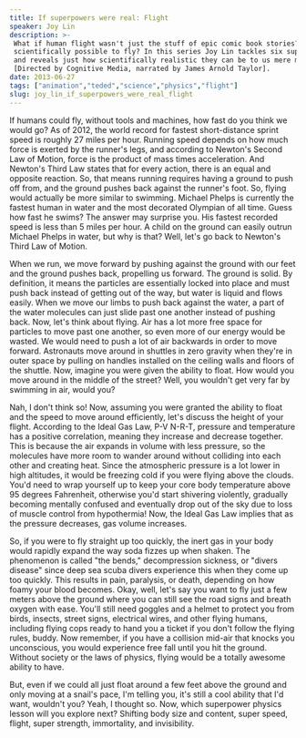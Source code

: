 ```yaml
---
title: If superpowers were real: Flight
speaker: Joy Lin
description: >-
 What if human flight wasn't just the stuff of epic comic book stories? Is it
 scientifically possible to fly? In this series Joy Lin tackles six superpowers
 and reveals just how scientifically realistic they can be to us mere mortals.
 [Directed by Cognitive Media, narrated by James Arnold Taylor].
date: 2013-06-27
tags: ["animation","teded","science","physics","flight"]
slug: joy_lin_if_superpowers_were_real_flight
---
```


If humans could fly, without tools and machines, how fast do you think we would go? As of
2012, the world record for fastest short-distance sprint speed is roughly 27 miles per
hour. Running speed depends on how much force is exerted by the runner's legs, and
according to Newton's Second Law of Motion, force is the product of mass times
acceleration. And Newton's Third Law states that for every action, there is an equal and
opposite reaction. So, that means running requires having a ground to push off from, and
the ground pushes back against the runner's foot. So, flying would actually be more
similar to swimming. Michael Phelps is currently the fastest human in water and the most
decorated Olympian of all time. Guess how fast he swims? The answer may surprise you. His
fastest recorded speed is less than 5 miles per hour. A child on the ground can easily
outrun Michael Phelps in water, but why is that? Well, let's go back to Newton's Third Law
of Motion.

When we run, we move forward by pushing against the ground with our feet and the ground
pushes back, propelling us forward. The ground is solid. By definition, it means the
particles are essentially locked into place and must push back instead of getting out of
the way, but water is liquid and flows easily. When we move our limbs to push back against
the water, a part of the water molecules can just slide past one another instead of
pushing back. Now, let's think about flying. Air has a lot more free space for particles
to move past one another, so even more of our energy would be wasted. We would need to
push a lot of air backwards in order to move forward. Astronauts move around in shuttles
in zero gravity when they're in outer space by pulling on handles installed on the ceiling
walls and floors of the shuttle. Now, imagine you were given the ability to float. How
would you move around in the middle of the street? Well, you wouldn't get very far by
swimming in air, would you?

Nah, I don't think so! Now, assuming you were granted the ability to float and the speed
to move around efficiently, let's discuss the height of your flight. According to the
Ideal Gas Law, P-V N-R-T, pressure and temperature has a positive correlation, meaning
they increase and decrease together. This is because the air expands in volume with less
pressure, so the molecules have more room to wander around without colliding into each
other and creating heat. Since the atmospheric pressure is a lot lower in high altitudes,
it would be freezing cold if you were flying above the clouds. You'd need to wrap yourself
up to keep your core body temperature above 95 degrees Fahrenheit, otherwise you'd start
shivering violently, gradually becoming mentally confused and eventually drop out of the
sky due to loss of muscle control from hypothermia! Now, the Ideal Gas Law implies that as
the pressure decreases, gas volume increases.

So, if you were to fly straight up too quickly, the inert gas in your body would rapidly
expand the way soda fizzes up when shaken. The phenomenon is called "the bends,"
decompression sickness, or "divers disease" since deep sea scuba divers experience this
when they come up too quickly. This results in pain, paralysis, or death, depending on how
foamy your blood becomes. Okay, well, let's say you want to fly just a few meters above
the ground where you can still see the road signs and breath oxygen with ease. You'll
still need goggles and a helmet to protect you from birds, insects, street signs,
electrical wires, and other flying humans, including flying cops ready to hand you a
ticket if you don't follow the flying rules, buddy. Now remember, if you have a collision
mid-air that knocks you unconscious, you would experience free fall until you hit the
ground. Without society or the laws of physics, flying would be a totally awesome ability
to have.

But, even if we could all just float around a few feet above the ground and only moving at
a snail's pace, I'm telling you, it's still a cool ability that I'd want, wouldn't you?
Yeah, I thought so. Now, which superpower physics lesson will you explore next? Shifting
body size and content, super speed, flight, super strength, immortality, and
invisibility.

<!--
ad_duration=0
event="TED-Ed"
external_start_time=0
intro_duration=0
is_subtitle_required="False"
is_talk_featured="False"
language="en"
language_swap="False"
native_language="en"
number_of_related_talks=6
number_of_speakers=1
number_of_subtitled_videos=0
number_of_tags=5
number_of_talk_download_languages=21
number_of_talk_more_resources=0
number_of_talk_recommendations=0
number_of_talks_take_actions=0
post_ad_duration=0
published_timestamp="2019-02-12 22:37:46"
recording_date="2013-06-27"
speaker_is_published=0
speaker_name="Joy Lin"
talk_name="If superpowers were real: Flight"
talks_tags=["animation","teded","science","physics","flight"]
url_photo_talk="https://s3.amazonaws.com/talkstar-photos/uploads/3f717422-b76d-4bbd-b508-334df557bc30/76_If-superpowers-were-real-flight.jpg"
url_webpage="https://www.ted.com/talks/joy_lin_if_superpowers_were_real_flight"
video_type_name="TED-Ed Original"
-->